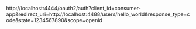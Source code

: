 http://localhost:4444/oauth2/auth?client_id=consumer-app&redirect_uri=http://localhost:4488/users/hello_world&response_type=code&state=1234567890&scope=openid
